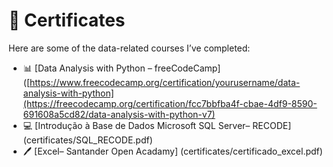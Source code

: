 # 🏅 Certificates

Here are some of the data-related courses I’ve completed:

- 📊 [Data Analysis with Python – freeCodeCamp]([https://www.freecodecamp.org/certification/yourusername/data-analysis-with-python](https://freecodecamp.org/certification/fcc7bbfba4f-cbae-4df9-8590-691608a5cd82/data-analysis-with-python-v7)
- 💻 [Introdução à Base de Dados Microsoft SQL Server– RECODE] (certificates/SQL_RECODE.pdf)
- 🖊️ [Excel– Santander Open Acadamy] (certificates/certificado_excel.pdf)
